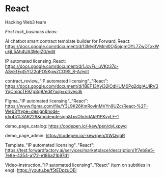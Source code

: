 # React
Hacking Web3 team

*First task_business ideas:*

AI chatbot smart contract template builder for Forward_React:
https://docs.google.com/document/d/13MyBVMml0Oj5ojqmOYL7ZwDTxkWukjL5Ah4UA3MgiZ0/edit

IP automated licensing_React:
https://docs.google.com/document/d/1JcvFu_uVKz37o-ASvEfEqt5YtZ2qPO5KgwZCO9S_8-A/edit

contract_review_"IP automated licensing"_"React": 
https://docs.google.com/document/d/1BEF13Xyi32IOdHUM0Pg2dgIAUIRV3YqCmqcTF9Zg3q8/edit?usp=drivesdk

Figma_"IP automated licensing"_"React": https://www.figma.com/file/Y3L9K26KmRovlnMVYn9UZc/React-%2F-Web3?type=design&node-id=45%3A6229&mode=design&t=vOhdrdAk91PKvyLF-1

demo_page_catalog:
https://codepen.io/-kew/pen/dyLxpwq

demo_page_admin:
https://codepen.io/-kew/pen/XWQvjqR

Template_"IP automated licensing"_"React": 
https://test.forwardfactory.ai/services/marketplace/description/1f7eb8e5-7e8e-4354-a172-e186a21b97d1


Video-instruction_"IP automated licensing"_"React" (turn on subtitles in eng):
https://youtu.be/f5tEDpzuOEI
